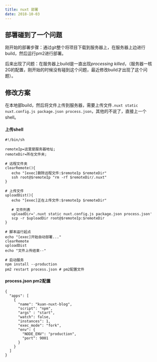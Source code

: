 ```yaml
---
title: nuxt 部署
date: 2018-10-03
---
```

## 部署碰到了一个问题
刚开始的部署步骤：通过git整个将项目下载到服务器上，在服务器上边进行build，然后运行pm2进行部署。

后来出现了问题：在服务器上build是一直出现*processing killed*，（服务器一核2G的配置，刚开始的时候没有碰到这个问题，最近修改build才出现了这个问题）。


## 修改方案
在本地部build，然后将文件上传到服务器，需要上传文件`.nuxt static nuxt.config.js package.json process.json`，其他的不说了，直接上一个shell。
#### 上传shell
```
#!/bin/sh

remoteIp=这里是服务器地址;
remoteDir=所在文件夹;

# 远程文件夹
clearRemote(){
   echo "[exec]删除远程文件:$remoteIp $remoteDir"
   ssh root@$remoteIp "rm -rf $remoteDir/.nuxt"
}

# 上传文件
uploadDist(){
   echo "[exec]正在上传文件:$remoteIp $remoteDir"

   # 文件列表
   uploadDir='.nuxt static nuxt.config.js package.json process.json'
   scp -r $uploadDir root@$remoteIp:$remoteDir
}

# 脚本运行起点
echo "[exec]开始自动部署..."
clearRemote
uploadDist
echo "文件上传结束--"

# 启动服务
npm install --production
pm2 restart process.json # pm2配置文件

```

#### process.json pm2配置
```
{
  "apps": [
    {
      "name": "kuan-nuxt-blog",
      "script": "npm",
      "args" : "start",
      "watch": false,
      "instances": 1,
      "exec_mode": "fork",
      "env": {
        "NODE_ENV": "production",
        "port": 9001
      }
    }
  ]
}


```

  
